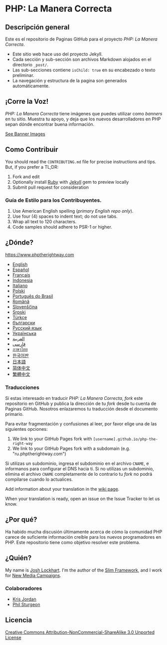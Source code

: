 # PHP: La Manera Correcta

## Descripción general

Este es el repositorio de Paginas GitHub para el proyecto _PHP: La Manera Correcta_.

* Este sitio web hace uso del proyecto Jekyll.
* Cada sección y sub-sección son archivos Markdown alojados en el directorio `_post/`.
* Las sub-secciones contiene `isChild: true` en su encabezado o texto preliminar.
* La navegación y estructura de la pagina son generados automáticamente.

## ¡Corre la Voz!

_PHP: La Manera Correcta_ tiene imágenes que puedes utilizar como _banners_ en tu sitio. Muestra tu apoyo, y deja que los nuevos desarrolladores en PHP sepan dónde encontrar buena información.

[See Banner Images](https://www.phptherightway.com/banners.html)

## Como Contribuir

You should read the `CONTRIBUTING.md` file for precise instructions and tips. But, if you prefer a TL;DR:

1. Fork and edit
2. Optionally install [Ruby](https://rvm.io/rvm/install/) with [Jekyll](https://github.com/mojombo/jekyll/) gem to preview locally
3. Submit pull request for consideration

### Guía de Estilo para los Contribuyentes.

1. Use American English spelling (*primary English repo only*).
2. Use four (4) spaces to indent text; do not use tabs.
3. Wrap all text to 120 characters.
4. Code samples should adhere to PSR-1 or higher.

## ¿Dónde?

<https://www.phptherightway.com>

* [English](https://www.phptherightway.com)
* [Español](https://phpdevenezuela.github.io/php-the-right-way)
* [Français](https://eilgin.github.io/php-the-right-way/)
* [Indonesia](https://id.phptherightway.com)
* [Italiano](https://it.phptherightway.com)
* [Polski](https://pl.phptherightway.com)
* [Português do Brasil](https://br.phptherightway.com)
* [Română](https://bgui.github.io/php-the-right-way/)
* [Slovenščina](https://sl.phptherightway.com)
* [Srpski](https://phpsrbija.github.io/php-the-right-way/)
* [Türkçe](https://hkulekci.github.io/php-the-right-way/)
* [български](https://bg.phptherightway.com)
* [Русский язык](https://getjump.github.io/ru-php-the-right-way)
* [Українська](https://iflista.github.io/php-the-right-way/)
* [العربية](https://adaroobi.github.io/php-the-right-way/)
* [فارسى](https://novid.github.io/php-the-right-way/)
* [ภาษาไทย](https://apzentral.github.io/php-the-right-way/)
* [한국어판](https://modernpug.github.io/php-the-right-way)
* [日本語](https://ja.phptherightway.com)
* [简体中文](https://laravel-china.github.io/php-the-right-way/)
* [繁體中文](https://laravel-taiwan.github.io/php-the-right-way)

### Traducciones

Sí estas interesado en traducir _PHP: La Manera Correcta_, _fork_ este repositorio en GitHub y publica la dirección de tu _fork_ desde tu cuenta de Paginas GitHub. Nosotros enlazaremos tu traducción desde el documento primario.

Para evitar fragmentación y confusiones al leer, por favor elige una de las siguientes opciones:

1. We link to your GitHub Pages fork with `[username].github.io/php-the-right-way`
2. We link to your GitHub Pages fork with a subdomain (e.g. "ru.phptherightway.com")

Si utilizas un subdominio, ingresa el subdominio en el archivo `CNAME`, e informanos para configurar el DNS hacia ti. Si no utilizas un subdominio, elimina el archivo `CNAME` completamente de lo contrario tu _fork_ no podrá compilarse cuando lo actualices.

Add information about your translation in the [wiki page](https://github.com/codeguy/php-the-right-way/wiki/Translations).

When your translation is ready, open an issue on the Issue Tracker to let us know.

## ¿Por qué?

Ha habido mucha discusión últimamente acerca de cómo la comunidad PHP carece de suficiente información creíble para los nuevos programadores en PHP. Este repositorio tiene como objetivo resolver este problema.

## ¿Quién?

My name is [Josh Lockhart](https://twitter.com/codeguy). I'm the author of the [Slim Framework](https://www.slimframework.com/), and I work for [New Media Campaigns](https://www.newmediacampaigns.com/).

### Colaboradores

* [Kris Jordan](https://krisjordan.com/)
* [Phil Sturgeon](https://phil.tech/)

## Licencia

[Creative Commons Attribution-NonCommercial-ShareAlike 3.0 Unported License](https://creativecommons.org/licenses/by-nc-sa/3.0/)
